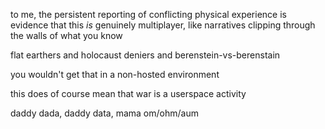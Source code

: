 to me, the persistent reporting of conflicting physical experience is evidence that this *is* genuinely multiplayer, like narratives clipping through the walls of what you know

flat earthers and holocaust deniers and berenstein-vs-berenstain

you wouldn't get that in a non-hosted environment

this does of course mean that war is a userspace activity

daddy dada, daddy data, mama om/ohm/aum
